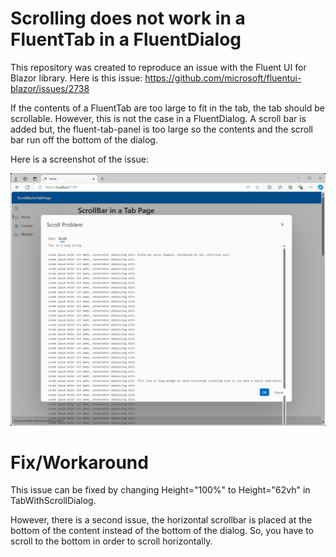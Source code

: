 # Scrolling does not work in a FluentTab in a FluentDialog

This repository was created to reproduce an issue with the Fluent UI for Blazor library.
Here is this issue: https://github.com/microsoft/fluentui-blazor/issues/2738

If the contents of a FluentTab are too large to fit in the tab, the tab should be scrollable.
However, this is not the case in a FluentDialog. A scroll bar is added but, the fluent-tab-panel
is too large so the contents and the scroll bar run off the bottom of the dialog.

Here is a screenshot of the issue:

![Screenshot](ScrollBarInTabPage.png)

# Fix/Workaround

This issue can be fixed by changing Height="100%" to Height="62vh" in TabWithScrollDialog.

However, there is a second issue, the horizontal scrollbar is placed at the bottom of the
content instead of the bottom of the dialog. So, you have to scroll to the bottom in order
to scroll horizontally.